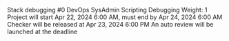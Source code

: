 Stack debugging #0
DevOps
SysAdmin
Scripting
Debugging
 Weight: 1
 Project will start Apr 22, 2024 6:00 AM, must end by Apr 24, 2024 6:00 AM
 Checker will be released at Apr 23, 2024 6:00 PM
 An auto review will be launched at the deadline

